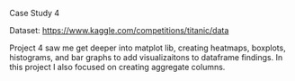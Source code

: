 Case Study 4

Dataset: https://www.kaggle.com/competitions/titanic/data

Project 4 saw me get deeper into matplot lib, creating heatmaps, boxplots, histograms, and bar graphs to add visualizaitons to dataframe findings.
In this project I also focused on creating aggregate columns.
